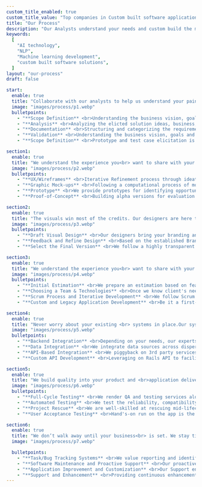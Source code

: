 ```yaml
---
custom_title_enabled: true
custom_title_value: "Top companies in Custom built software applications & AI technology"
title: "Our Process"
description: "Our Analysts understand your needs and custom build the mobile or web application from scratch according to your requirements efficiently and cost-effective."
keywords:
  [
    "AI technology",
    "NLP",
    "Machine learning development",
    "custom built software solutions",
  ]
layout: "our-process"
draft: false

start:
  enable: true
  title: "Collaborate with our analysts to help us understand your pain points<br> and derive at the most optimal solution."
  image: "images/process/p1.webp"
  bulletpoints:
    - "**Scope Definition** <br>Understanding the business vision, goals and objectives."
    - "**Analysis** <br>Analyzing the elicted solution ideas, business, user, functionality."
    - "**Documentation** <br>Structuring and categorizing the requirements. Ensuring every individual."
    - "**Validation** <br>Understanding the business vision, goals and objectives."
    - "**Scope Definition** <br>Prototype and test case elicitation is the key to continual development."

section1:
  enable: true
  title: "We understand the experience you<br> want to share with your users <br>and build that from the scratch."
  image: "images/process/p2.webp"
  bulletpoints:
    - "**UX/Wireframes** <br>Iterative Refinement process through ideation, click-flow generation."
    - "**Graphic Mock-ups** <br>Following a computational process of mocking-up visual page design."
    - "**Prototype** <br>We provide prototypes for identifying opportunities to improve."
    - "**Proof-of-Concept** <br>Building alpha versions for evaluation and validation with all stakeholders."

section2:
  enable: true
  title: "The visuals win most of the credits. Our designers are here to give a treat to your users and your business."
  image: "images/process/p3.webp"
  bulletpoints:
    - "**Draft Visual Design** <br>Our designers bring your branding and identity to your applications."
    - "**Feedback and Refine Design** <br>Based on the established Brand Concept provided by the client."
    - "**Select the Final Version** <br>We follow a highly transparent iterative approach to the flexible design."

section3:
  enable: true
  title: "We understand the experience you<br> want to share with your users and build that from the scratch."
  image: "images/process/p4.webp"
  bulletpoints:
    - "**Initial Estimation** <br>We prepare an estimation based on features, your vision"
    - "**Choosing a Team & Technologies** <br>Once we know client's needs, we typically proceed have teams."
    - "**Scrum Process and Iterative Development** <br>We follow Scrum Process that keeps the client up-to-date."
    - "**Custom and Legacy Application Development** <br>Be it a first-of-a-kind ERP, a start-up idea or your existing IT infrastructure"

section4:
  enable: true
  title: "Never worry about your existing <br> systems in place.Our systems seamlessly collaborate with<br> yours"
  image: "images/process/p5.webp"
  bulletpoints:
    - "**Backend Integration** <br>Depending on your needs, our experts can create a consolidated"
    - "**Data Integration** <br>We integrate data sources across dispersed IT-environments"
    - "**API-Based Integration** <br>We piggyback on 3rd party services' APIs so that you can"
    - "**Custom API Development** <br>Leveraging on Rails API to facilitate the implementation of custom integration"

section5:
  enable: true
  title: "We build quality into your product and <br>application delivery lifecycle at any <br> stage of your project by constantly testing"
  image: "images/process/p6.webp"
  bulletpoints:
    - "**Full-Cycle Testing** <br>We render QA and testing services along the whole development lifecycle"
    - "**Automated Testing** <br>We test the reliability, compatibility, performance"
    - "**Project Rescue** <br>We are well-skilled at rescuing mid-lifecycle projects"
    - "**User Acceptance Testing** <br>Hand's-on run on the app is the best way to experience the functions and usability"

section6:
  enable: true
  title: "We don’t walk away until your business<br> is set. We stay till the system solves <br>your purpose"
  image: "images/process/p7.webp"

  bulletpoints:
    - "**Task/Bug Tracking Systems** <br>We value reporting and identifying defects into account"
    - "**Software Maintenance and Proactive Support** <br>Our proactive approach lets us warn the customer if a backup is needed"
    - "**Application Improvement and Customization** <br>Our Support engineers revise the application's current state"
    - "**Support and Enhancement** <br>Providing continuous enhancement support to make the app evolve through usage feedback"
---
```

